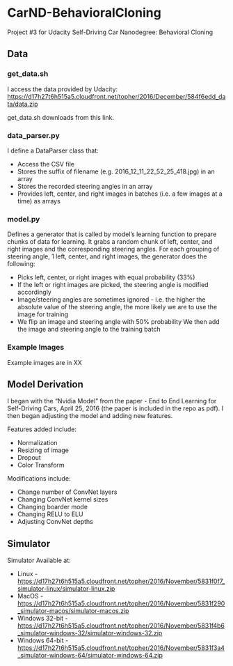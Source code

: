 # CarND-BehavioralCloning
Project #3 for Udacity Self-Driving Car Nanodegree: Behavioral Cloning

## Data

### get_data.sh
I access the data provided by Udacity: https://d17h27t6h515a5.cloudfront.net/topher/2016/December/584f6edd_data/data.zip

get_data.sh downloads from this link.

### data_parser.py
I define a DataParser class that:
* Access the CSV file
* Stores the suffix of filename (e.g. 2016_12_11_22_52_25_418.jpg) in an array
* Stores the recorded steering angles in an array
* Provides left, center, and right images in batches (i.e. a few images at a time) as arrays

### model.py
Defines a generator that is called by model’s learning function to prepare chunks of data for learning. It grabs a random chunk of left, center, and right images and the corresponding steering angles. For each grouping of steering angle, 1 left, center, and right images, the generator does the following:
* Picks left, center, or right images with equal probability (33%)
* If the left or right images are picked, the steering angle is modified accordingly
* Image/steering angles are sometimes ignored - i.e. the higher the absolute value of the steering angle, the more likely we are to use the image for training
* We flip an image and steering angle with 50% probability
We then add the image and steering angle to the training batch

### Example Images
Example images are in XX


## Model Derivation
I began with the “Nvidia Model” from the paper - End to End Learning for Self-Driving Cars, April 25, 2016 (the paper is included in the repo as pdf). I then began adjusting the model and adding new features.

Features added include:
* Normalization
* Resizing of image
* Dropout
* Color Transform

Modifications include:
* Change number of ConvNet layers
* Changing ConvNet kernel sizes
* Changing boarder mode
* Changing RELU to ELU
* Adjusting ConvNet depths


## Simulator
Simulator Available at:
* Linux - https://d17h27t6h515a5.cloudfront.net/topher/2016/November/5831f0f7_simulator-linux/simulator-linux.zip
* MacOS - https://d17h27t6h515a5.cloudfront.net/topher/2016/November/5831f290_simulator-macos/simulator-macos.zip
* Windows 32-bit - https://d17h27t6h515a5.cloudfront.net/topher/2016/November/5831f4b6_simulator-windows-32/simulator-windows-32.zip
* Windows 64-bit - https://d17h27t6h515a5.cloudfront.net/topher/2016/November/5831f3a4_simulator-windows-64/simulator-windows-64.zip
